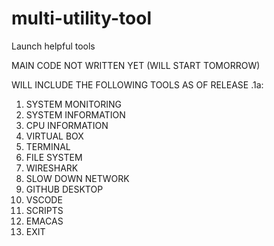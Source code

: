 # multi-utility-tool
Launch helpful tools

MAIN CODE NOT WRITTEN YET (WILL START TOMORROW)

WILL INCLUDE THE FOLLOWING TOOLS AS OF RELEASE .1a:

1. SYSTEM MONITORING
2. SYSTEM INFORMATION
3. CPU INFORMATION
4. VIRTUAL BOX
5. TERMINAL
6. FILE SYSTEM
7. WIRESHARK
8. SLOW DOWN NETWORK
9. GITHUB DESKTOP
10. VSCODE
11. SCRIPTS
12. EMACAS
13. EXIT
    

